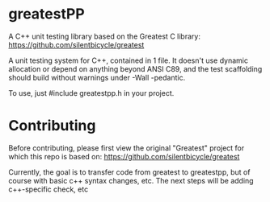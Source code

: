 greatestPP
==========

A C++ unit testing library based on the Greatest C library: https://github.com/silentbicycle/greatest


A unit testing system for C++, contained in 1 file. It doesn't use dynamic allocation or depend on anything beyond ANSI C89, and the test scaffolding should build without warnings under -Wall -pedantic.

To use, just #include greatestpp.h in your project.

Contributing
============

Before contributing, please first view the original "Greatest" project for which this repo is based on: https://github.com/silentbicycle/greatest

Currently, the goal is to transfer code from greatest to greatestpp, but of course with basic c++ syntax changes, etc. The next steps will be adding c++-specific check, etc
